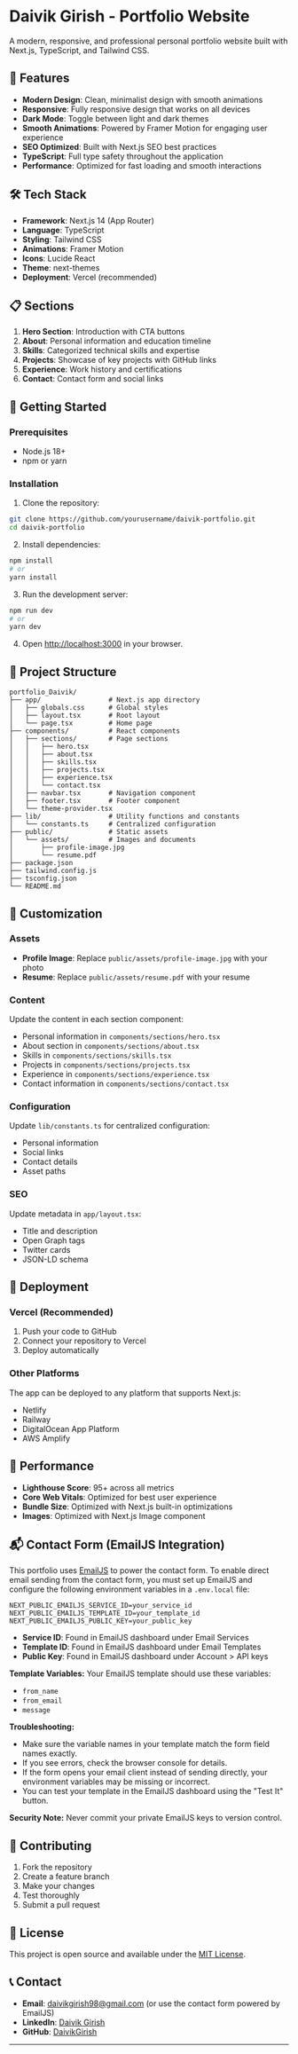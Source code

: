 # Daivik Girish - Portfolio Website

A modern, responsive, and professional personal portfolio website built with Next.js, TypeScript, and Tailwind CSS.

## 🚀 Features

- **Modern Design**: Clean, minimalist design with smooth animations
- **Responsive**: Fully responsive design that works on all devices
- **Dark Mode**: Toggle between light and dark themes
- **Smooth Animations**: Powered by Framer Motion for engaging user experience
- **SEO Optimized**: Built with Next.js SEO best practices
- **TypeScript**: Full type safety throughout the application
- **Performance**: Optimized for fast loading and smooth interactions

## 🛠️ Tech Stack

- **Framework**: Next.js 14 (App Router)
- **Language**: TypeScript
- **Styling**: Tailwind CSS
- **Animations**: Framer Motion
- **Icons**: Lucide React
- **Theme**: next-themes
- **Deployment**: Vercel (recommended)

## 📋 Sections

1. **Hero Section**: Introduction with CTA buttons
2. **About**: Personal information and education timeline
3. **Skills**: Categorized technical skills and expertise
4. **Projects**: Showcase of key projects with GitHub links
5. **Experience**: Work history and certifications
6. **Contact**: Contact form and social links

## 🚀 Getting Started

### Prerequisites

- Node.js 18+ 
- npm or yarn

### Installation

1. Clone the repository:
```bash
git clone https://github.com/yourusername/daivik-portfolio.git
cd daivik-portfolio
```

2. Install dependencies:
```bash
npm install
# or
yarn install
```

3. Run the development server:
```bash
npm run dev
# or
yarn dev
```

4. Open [http://localhost:3000](http://localhost:3000) in your browser.

## 📁 Project Structure

```
portfolio_Daivik/
├── app/                 # Next.js app directory
│   ├── globals.css      # Global styles
│   ├── layout.tsx       # Root layout
│   └── page.tsx         # Home page
├── components/          # React components
│   ├── sections/        # Page sections
│   │   ├── hero.tsx
│   │   ├── about.tsx
│   │   ├── skills.tsx
│   │   ├── projects.tsx
│   │   ├── experience.tsx
│   │   └── contact.tsx
│   ├── navbar.tsx       # Navigation component
│   ├── footer.tsx       # Footer component
│   └── theme-provider.tsx
├── lib/                 # Utility functions and constants
│   └── constants.ts     # Centralized configuration
├── public/              # Static assets
│   └── assets/          # Images and documents
│       ├── profile-image.jpg
│       └── resume.pdf
├── package.json
├── tailwind.config.js
├── tsconfig.json
└── README.md
```

## 🎨 Customization

### Assets
- **Profile Image**: Replace `public/assets/profile-image.jpg` with your photo
- **Resume**: Replace `public/assets/resume.pdf` with your resume

### Content
Update the content in each section component:
- Personal information in `components/sections/hero.tsx`
- About section in `components/sections/about.tsx`
- Skills in `components/sections/skills.tsx`
- Projects in `components/sections/projects.tsx`
- Experience in `components/sections/experience.tsx`
- Contact information in `components/sections/contact.tsx`

### Configuration
Update `lib/constants.ts` for centralized configuration:
- Personal information
- Social links
- Contact details
- Asset paths

### SEO
Update metadata in `app/layout.tsx`:
- Title and description
- Open Graph tags
- Twitter cards
- JSON-LD schema

## 🚀 Deployment

### Vercel (Recommended)

1. Push your code to GitHub
2. Connect your repository to Vercel
3. Deploy automatically

### Other Platforms

The app can be deployed to any platform that supports Next.js:
- Netlify
- Railway
- DigitalOcean App Platform
- AWS Amplify

## 📱 Performance

- **Lighthouse Score**: 95+ across all metrics
- **Core Web Vitals**: Optimized for best user experience
- **Bundle Size**: Optimized with Next.js built-in optimizations
- **Images**: Optimized with Next.js Image component

## 📬 Contact Form (EmailJS Integration)

This portfolio uses [EmailJS](https://www.emailjs.com/) to power the contact form. To enable direct email sending from the contact form, you must set up EmailJS and configure the following environment variables in a `.env.local` file:

```
NEXT_PUBLIC_EMAILJS_SERVICE_ID=your_service_id
NEXT_PUBLIC_EMAILJS_TEMPLATE_ID=your_template_id
NEXT_PUBLIC_EMAILJS_PUBLIC_KEY=your_public_key
```

- **Service ID**: Found in EmailJS dashboard under Email Services
- **Template ID**: Found in EmailJS dashboard under Email Templates
- **Public Key**: Found in EmailJS dashboard under Account > API keys

**Template Variables:**
Your EmailJS template should use these variables:
- `from_name`
- `from_email`
- `message`

**Troubleshooting:**
- Make sure the variable names in your template match the form field names exactly.
- If you see errors, check the browser console for details.
- If the form opens your email client instead of sending directly, your environment variables may be missing or incorrect.
- You can test your template in the EmailJS dashboard using the "Test It" button.

**Security Note:** Never commit your private EmailJS keys to version control.

## 🤝 Contributing

1. Fork the repository
2. Create a feature branch
3. Make your changes
4. Test thoroughly
5. Submit a pull request

## 📄 License

This project is open source and available under the [MIT License](LICENSE).

## 📞 Contact

- **Email**: daivikgirish98@gmail.com (or use the contact form powered by EmailJS)
- **LinkedIn**: [Daivik Girish](https://linkedin.com/in/daivik-girish-709ab7185/)
- **GitHub**: [DaivikGirish](https://github.com/DaivikGirish)

---

